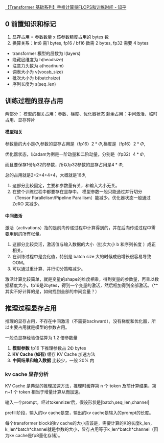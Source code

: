 [【Transformer 基础系列】手推计算量FLOPS和训练时间 - 知乎](https://zhuanlan.zhihu.com/p/648988727)
## 0 前置知识和标记

1. 显存占用 = 参数数量 x 该参数精度占用的 bytes 数
2. 换算关系：Int8 需1 bytes, fp16 / bf16 数需 2 bytes, fp32 需要 4 bytes

- transformer 模型的层数为 l(layers)
- 隐藏层维度为 h(headsize)
- 注意力头数为 a(headnum)
- 词表大小为 v(vocab_size)
- 批次大小为 b(batchsize)
- 序列长度为 s(seq_len)

## 训练过程的显存占用
两部分：
模型的相关占用：参数、梯度、优化器状态
剩余占用：中间激活、临时占用、显存碎片
#### 模型相关
参数量的大小是$\Phi$,参数的显存占用是（fp16）$2*\Phi$,梯度是（fp16）$2*\Phi$,

优化器状态，以adam为例是一阶动量和二阶动量，分别是（fp32）$4*\Phi$,

而且要保存1份fp32的参数，所以fp32参数的显存占用是$4*\Phi$,

总的占用就是2+2+4+4+4，大概就是$16\Phi$,

1. 这部分比较固定，主要和参数量有关，和输入大小无关。
2. 在整个训练过程中都要存在显存中。 模型参数一般只能通过并行切分（Tensor Parallelism/Pipeline Parallism）能减少。优化器状态一般通过ZeRO 来减少。
#### 中间激活
激活（activations）指的是前向传递过程中计算得到的，并在后向传递过程中需要用到的所有张量。

1. 这部分比较灵活，激活值与输入数据的大小（批次大小 b 和序列长度 ）成正相关。
2. 在训练过程中是变化值，特别是 batch size 大的时候成倍增长很容易导致 OOM。
3. 可以通过重计算、并行切分策略减少。

激活计算比较简单，就是变量的shape的维度相乘，得到变量的参数量，再乘以数据精度大小，fp16是2bytes，得到一个变量的激活，然后相加得到全部激活。（**其实不好计算的是，如何找到全部的中间变量？）


## 推理过程显存占用

推理的显存占用，不存在中间激活（不需要backward），没有梯度和优化器，所以主要占用就是模型的参数占用。

一般总显存经验值估算为 1.2 倍参数量

1. **模型参数** fp16 下推理参数占 2Φ bytes
2. **KV Cache (如有)** 缓存 KV Cache 加速方法
3. **中间结果和输入数据** 比较少，一般 20% 内

### kv cache 显存分析
KV Cache 是典型的推理加速方法，推理时缓存第 n 个 token 及前计算结果，第 n+1 个 token 相当于增量计算从而加速。

输入一个prompt，经过tokennizer后，假设形状是[batch,seq_len,channel]

prefill阶段，输入的kv cache是空，输出的kv cache是输入的prompt的长度。

每个transformer block的kv cache的大小应该是，需要计算的K的长度k_len，k_len\*batch\*channel就是参数的大小，显存占用等于k_len\*batch\*channel（因为kv cache是fp8量化存储）。
